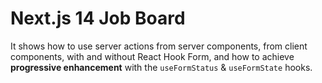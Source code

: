 # Next.js 14 Job Board

It shows how to use server actions from server components, from client components, with and without React Hook Form, and how to achieve **progressive enhancement** with the `useFormStatus` & `useFormState` hooks.